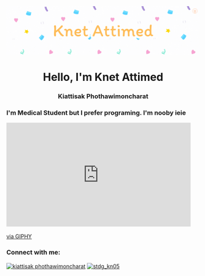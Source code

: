 ![Knet Attimed](Knet%20Attimed.gif)
<h1 align="center"> Hello, I'm Knet Attimed </h1>
<h3 align="center">Kiattisak Phothawimoncharat</h3>
<h3 align="left">I'm Medical Student but I prefer programing. I'm nooby ieie</h3>

<iframe src="https://giphy.com/embed/l41JU9pUyosHzWyuQ" width="480" height="271" style="" frameBorder="0" class="giphy-embed" allowFullScreen></iframe><p><a href="https://giphy.com/gifs/adultswim-l41JU9pUyosHzWyuQ">via GIPHY</a></p>


<h3 align="left">Connect with me:</h3>
<p align="left">
<a href="https://fb.com/kiattisak phothawimoncharat" target="blank"><img align="center" src="https://raw.githubusercontent.com/rahuldkjain/github-profile-readme-generator/master/src/images/icons/Social/facebook.svg" alt="kiattisak phothawimoncharat" height="30" width="40" /></a>
<a href="https://instagram.com/stdg_kn05" target="blank"><img align="center" src="https://raw.githubusercontent.com/rahuldkjain/github-profile-readme-generator/master/src/images/icons/Social/instagram.svg" alt="stdg_kn05" height="30" width="40" /></a>
</p>
